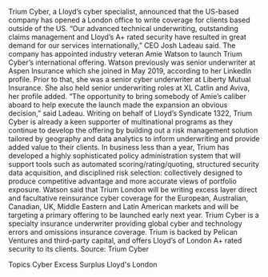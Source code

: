 Trium Cyber, a Lloyd’s cyber specialist, announced that the US-based company has opened a London office to write coverage for clients based outside of the US.
“Our advanced technical underwriting, outstanding claims management and Lloyd’s A+ rated security have resulted in great demand for our services internationally,” CEO Josh Ladeau said.
The company has appointed industry veteran Amie Watson to launch Trium Cyber’s international offering. Watson previously was senior underwriter at Aspen Insurance which she joined in May 2019, according to her LinkedIn profile. Prior to that, she was a senior cyber underwriter at Liberty Mutual Insurance. She also held senior underwriting roles at XL Catlin and Aviva, her profile added.
“The opportunity to bring somebody of Amie’s caliber aboard to help execute the launch made the expansion an obvious decision,” said Ladeau.
Writing on behalf of Lloyd’s Syndicate 1322, Trium Cyber is already a keen supporter of multinational programs as they continue to develop the offering by building out a risk management solution tailored by geography and data analytics to inform underwriting and provide added value to their clients.
In business less than a year, Trium has developed a highly sophisticated policy administration system that will support tools such as automated scoring/rating/quoting, structured security data acquisition, and disciplined risk selection: collectively designed to produce competitive advantage and more accurate views of portfolio exposure.
Watson said that Trium London will be writing excess layer direct and facultative reinsurance cyber coverage for the European, Australian, Canadian, UK, Middle Eastern and Latin American markets and will be targeting a primary offering to be launched early next year.
Trium Cyber is a specialty insurance underwriter providing global cyber and technology errors and omissions insurance coverage. Trium is backed by Pelican Ventures and third-party capital, and offers Lloyd’s of London A+ rated security to its clients.
Source: Trium Cyber

Topics
Cyber
Excess Surplus
Lloyd's
London
